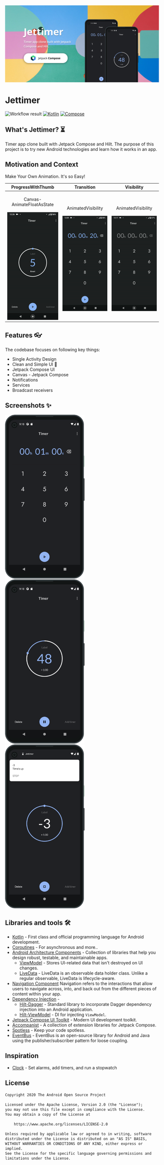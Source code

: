 ![Social Preview](results/social.jpeg)

# Jettimer
![Workflow result](https://github.com/ericktijerou/jettimer/workflows/Check/badge.svg)
[![Kotlin](https://img.shields.io/badge/Kotlin-1.4.30-blueviolet.svg)](https://kotlinlang.org)
[![Compose](https://img.shields.io/badge/Compose-1.0.0--beta01-blue)](https://developer.android.com/jetpack/compose)

## What's Jettimer? :hourglass_flowing_sand:
Timer app clone built with Jetpack Compose and Hilt.
The purpose of this project is to try new Android technologies and learn how it works in an app.

## Motivation and Context
Make Your Own Animation. It's so Easy!

ProgressWithThumb | Transition | Visibility
| :---: | :---: | :---: |
<br/>Canvas-AnimateFloatAsState<br/><br/> ![img](results/progress_with_thumb.gif) | <br/>AnimatedVisibility<br/><br/>![img](results/transition.gif) | <br/>AnimatedVisibility<br/><br/>![img](results/button.gif)


## Features  👓

The codebase focuses on following key things:

- Single Activity Design
- Clean and Simple UI 🎨
- Jetpack Compose UI
- Canvas - Jetpack Compose
- Notifications
- Services
- Broadcast receivers


## Screenshots ✨
<img src="/results/screenshot_1.png" width="260">&emsp;<img src="/results/screenshot_2.png" width="260">&emsp;<img src="/results/screenshot_3.png" width="260">

## Libraries and tools 🛠

- [Kotlin](https://kotlinlang.org/) - First class and official programming language for Android development.
- [Coroutines](https://kotlinlang.org/docs/reference/coroutines-overview.html) - For asynchronous and more..
- [Android Architecture Components](https://developer.android.com/topic/libraries/architecture) - Collection of libraries that help you design robust, testable, and maintainable apps.
  - [ViewModel](https://developer.android.com/topic/libraries/architecture/viewmodel) - Stores UI-related data that isn't destroyed on UI changes.
  - [LiveData](https://developer.android.com/topic/libraries/architecture/livedata) - LiveData is an observable data holder class. Unlike a regular observable, LiveData is lifecycle-aware.
- [Navigation Component](https://developer.android.com/guide/navigation/navigation-getting-started) Navigation refers to the interactions that allow users to navigate across, into, and back out from the different pieces of content within your app.
- [Dependency Injection](https://developer.android.com/training/dependency-injection) -
  - [Hilt-Dagger](https://dagger.dev/hilt/) - Standard library to incorporate Dagger dependency injection into an Android application.
  - [Hilt-ViewModel](https://developer.android.com/training/dependency-injection/hilt-jetpack) - DI for injecting `ViewModel`.
- [Jetpack Compose UI Toolkit](https://developer.android.com/jetpack/compose) - Modern UI development toolkit.
- [Accompanist](https://chrisbanes.github.io/accompanist/) - A collection of extension libraries for Jetpack Compose.
- [Spotless](https://github.com/diffplug/spotless) - Keep your code spotless.
- [EventBus](https://greenrobot.org/eventbus/) - EventBus is an open-source library for Android and Java using the publisher/subscriber pattern for loose coupling.

## Inspiration

- [Clock](https://play.google.com/store/apps/details?id=com.google.android.deskclock) - Set alarms, add timers, and run a stopwatch

## License
```
Copyright 2020 The Android Open Source Project

Licensed under the Apache License, Version 2.0 (the "License");
you may not use this file except in compliance with the License.
You may obtain a copy of the License at

    https://www.apache.org/licenses/LICENSE-2.0

Unless required by applicable law or agreed to in writing, software
distributed under the License is distributed on an "AS IS" BASIS,
WITHOUT WARRANTIES OR CONDITIONS OF ANY KIND, either express or implied.
See the License for the specific language governing permissions and
limitations under the License.
```